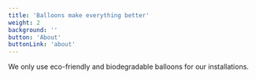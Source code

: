 ```yaml
---
title: 'Balloons make everything better'
weight: 2
background: ''
button: 'About'
buttonLink: 'about'
---
```


We only use eco-friendly and biodegradable balloons for our installations.
